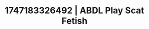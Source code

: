 ---
categories:
- Retro fantasy play
- Raw connection
- Hand over mouth play
- Nighttime romance
- Voyeur fantasy
image: /assets/images/1747183326492.webp
layout: post
seo:
  description: Featured content with sensual Scat Fetish, ABDL Play. HD images available.
  keywords: Scat Fetish, ABDL Play
  og_image: /assets/images/1747183326492.webp
  schema_type: VisualArtwork
tags:
- ABDL Play
- '#1747183326492'
- Scat Fetish
title: 1747183326492 | ABDL Play Scat Fetish
---